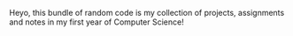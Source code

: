 Heyo, 
this bundle of random code is my collection of projects, assignments and notes in my first year of Computer Science!
